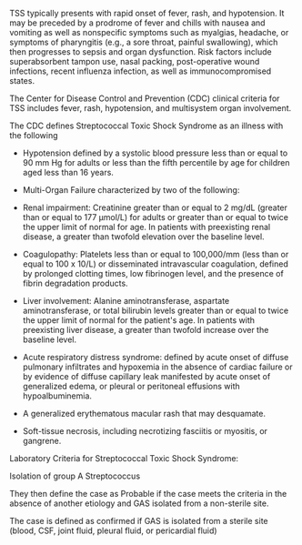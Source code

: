 TSS typically presents with rapid onset of fever, rash, and hypotension. It may be preceded by a prodrome of fever and chills with nausea and vomiting as well as nonspecific symptoms such as myalgias, headache, or symptoms of pharyngitis (e.g., a sore throat, painful swallowing), which then progresses to sepsis and organ dysfunction. Risk factors include superabsorbent tampon use, nasal packing, post-operative wound infections, recent influenza infection, as well as immunocompromised states.

The Center for Disease Control and Prevention (CDC) clinical criteria for TSS includes fever, rash, hypotension, and multisystem organ involvement.

The CDC defines Streptococcal Toxic Shock Syndrome as an illness with the following

- Hypotension defined by a systolic blood pressure less than or equal to 90 mm Hg for adults or less than the fifth percentile by age for children aged less than 16 years.

- Multi-Organ Failure characterized by two of the following:

- Renal impairment: Creatinine greater than or equal to 2 mg/dL (greater than or equal to 177 µmol/L) for adults or greater than or equal to twice the upper limit of normal for age. In patients with preexisting renal disease, a greater than twofold elevation over the baseline level.
- Coagulopathy: Platelets less than or equal to 100,000/mm (less than or equal to 100 x 10/L) or disseminated intravascular coagulation, defined by prolonged clotting times, low fibrinogen level, and the presence of fibrin degradation products.
- Liver involvement: Alanine aminotransferase, aspartate aminotransferase, or total bilirubin levels greater than or equal to twice the upper limit of normal for the patient's age. In patients with preexisting liver disease, a greater than twofold increase over the baseline level.
- Acute respiratory distress syndrome: defined by acute onset of diffuse pulmonary infiltrates and hypoxemia in the absence of cardiac failure or by evidence of diffuse capillary leak manifested by acute onset of generalized edema, or pleural or peritoneal effusions with hypoalbuminemia.
- A generalized erythematous macular rash that may desquamate.
- Soft-tissue necrosis, including necrotizing fasciitis or myositis, or gangrene.

Laboratory Criteria for Streptococcal Toxic Shock Syndrome:

Isolation of group A Streptococcus

They then define the case as Probable if the case meets the criteria in the absence of another etiology and GAS isolated from a non-sterile site.

The case is defined as confirmed if GAS is isolated from a sterile site (blood, CSF, joint fluid, pleural fluid, or pericardial fluid)